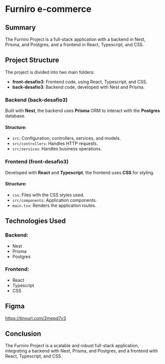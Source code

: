 # Furniro e-commerce

## Summary

The Furniro Project is a full-stack application with a backend in Nest, Prisma, and Postgres, and a frontend in React, Typescript, and CSS.

## Project Structure

The project is divided into two main folders:

- **front-desafio3**: Frontend code, using React, Typescript, and CSS.
- **back-desafio3**: Backend code, developed with Nest and Prisma.

### Backend (back-desafio3)

Built with **Nest**, the backend uses **Prisma** ORM to interact with the **Postgres** database.

#### Structure:

- `src`: Configuration, controllers, services, and models.
- `src/controllers`: Handles HTTP requests.
- `src/services`: Handles business operations.

### Frontend (front-desafio3)

Developed with **React** and **Typescript**, the frontend uses **CSS** for styling.

#### Structure:

- `css`: Files with the CSS styles used.
- `src/components`: Application components.
- `main.tsx`: Renders the application routes.

## Technologies Used

### Backend:

- Nest
- Prisma
- Postgres

### Frontend:

- React
- Typescript
- CSS

## Figma

https://tinyurl.com/2mepd7v3

## Conclusion

The Furniro Project is a scalable and robust full-stack application, integrating a backend with Nest, Prisma, and Postgres, and a frontend with React, Typescript, and CSS.
